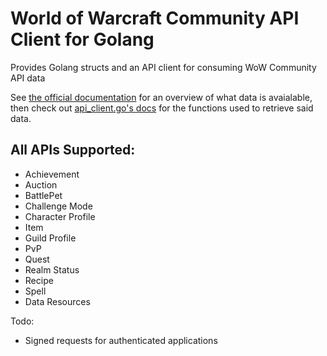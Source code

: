 # World of Warcraft Community API Client for Golang

Provides Golang structs and an API client for consuming WoW Community
API data

See [the official
documentation](http://blizzard.github.io/api-wow-docs/) for an
overview of what data is avaialable, then check out [api_client.go's
docs](http://godoc.org/github.com/bluepojo/wow#ApiClient) for the
functions used to retrieve said data.

## All APIs Supported:

* Achievement
* Auction
* BattlePet
* Challenge Mode
* Character Profile
* Item
* Guild Profile
* PvP
* Quest
* Realm Status
* Recipe
* Spell
* Data Resources

Todo:

* Signed requests for authenticated applications

